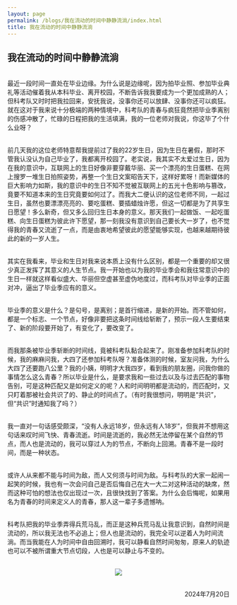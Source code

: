 ```yaml
---
layout: page
permalink: /blogs/我在流动的时间中静静流淌/index.html
title: 我在流动的时间中静静流淌
---
```


## 我在流动的时间中静静流淌

<br>最近一段时间一直处在毕业边缘。为什么说是边缘呢，因为拍毕业照、参加毕业典礼等活动催着我从本科毕业、离开校园，不断告诉我我要成为一个更加成熟的人；但科考队又时时把我拉回来，安抚我说，没事你还可以放肆、没事你还可以疯狂。就在这对于我来说十分极端的两种情境中，科考队的青春与疯狂竟然把毕业季离别的伤感冲散了，忙碌的日程把我的生活填满，我的一位老师对我说，你这毕了个什么业呀？

<br>前几天我的这位老师特意帮我提前过了我的22岁生日，因为生日在暑假，那时不管我认没认为自己毕业了，我都离开校园了。老实说，我其实不太爱过生日，因为在我的意识中，互联网上的生日好像非要穿戴华丽、买一个漂亮的生日蛋糕、在网上搜罗一堆生日拍照姿势，再整一个生日文案昭告天下，这样好累呀！而新媒体的巨大影响力如斯，我的意识中的生日不知不觉被互联网上的五光十色影响与篡改，竟要不知道本来的生日究竟要如何过了。而我大二便认识的这位老师不同，一起过生日，虽然也要漂漂亮亮的、要吃蛋糕、要插蜡烛许愿，但这一切都是为了共享生日愿望！多么新奇，但又多么回归生日本身的意义。那天我们一起做饭、一起吃蛋糕、向生日蛋糕为彼此许下愿望，那一刻我没有意识到自己要长大一岁了，也不觉得我的青春又流逝了一点，而是由衷地希望彼此的愿望能够实现，也越来越期待彼此的新的一岁人生。

<br>其实在我看来，毕业和生日对我来说本质上没有什么区别，都是一个重要的却又很少真正发挥了其意义的人生节点。我一开始也以为我的毕业季会和我往常意识中的生日一样就这样看似盛大、华丽但空虚甚至虚伪地度过，而科考队对毕业季的正面对冲，逼出了毕业季应有的意义。

<br>毕业季的意义是什么？是句号，是离别；是首行缩进，是新的开始。而不管如何，都是一个标志、一个节点，好像非要把这条时间线给斩断了，预示一段人生要结束了、新的阶段要开始了，有变化了，要改变了。

<br>而我那条被毕业季斩断的时间线，竟被科考队黏合起来了。刚准备参加科考队的时候，我的麻麻问我，大四了还参加科考队呀？准备体测的时候，室友问我，为什么大四了还要跑八公里？我的小姨，明明才大我四岁，看到我的朋友圈，问我你做的事情怎么这么青春？所以毕业是什么，是要求我和一些过去以及与过去匹配的事物告别，可是这种匹配又是如何定义的呢？人和时间明明都是流动的，而匹配时，又只盯着那被社会共识了的、静止的时间点了。（有时我很想问，明明是“共识”，但“共识”时通知我了吗？）

<br>我一直对一句话感受颇深，“没有人永远18岁，但永远有人18岁”，但我并不想用这句话来叹时间飞快、青春流逝。时间是流逝的，我必然无法停留在某个自然的节点，而人也是流动的，我可以穿过人为的节点，不断向上回溯。青春不是一段时间，而是一种状态。

<br>或许人从来都不能与时间为敌，而人又何须与时间为敌。与科考队的大家一起闹一起笑的时候，我也有一次会问自己是否后悔自己在大一大二对这种活动的缺席，然而这种可怕的想法也仅出现过一次，且很快找到了答案。为什么会后悔呢，如果用名为青春的时间来定义人的青春，那人这一辈子多遗憾呐。

<br>科考队把我的毕业季弄得兵荒马乱，而正是这种兵荒马乱让我意识到，自然时间是流动的，所以我无法也不必追上；但人也是流动的，我完全可以逆着人为时间流淌。而当我能在人为时间中自由回溯时，我可以静看自然时间匆匆，原来人的轨迹也可以不被所谓重大节点切段，人也是可以静止与不变的。

<br>

<center>
<img src="https://chen-minyang.github.io/images/blog1.jpg">
</center>
<br>

<p align="right">2024年7月20日</p>
